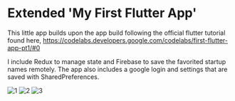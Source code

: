 # Extended 'My First Flutter App'

This little app builds upon the app build following the official flutter tutorial found here, https://codelabs.developers.google.com/codelabs/first-flutter-app-pt1/#0

I include Redux to manage state and Firebase to save the favorited startup names remotely. 
The app also includes a google login and settings that are saved with SharedPreferences.

![1](https://imgur.com/aS2odbN)
![2](http://url/to/img.png)
![3](https://imgur.com/emTagOM)
